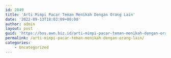 ```yaml
---
id: 2849
title: 'Arti Mimpi Pacar Teman Menikah Dengan Orang Lain'
date: '2022-09-13T18:03:09+00:00'
author: admin
layout: post
guid: 'https://bos.awn.biz.id/arti-mimpi-pacar-teman-menikah-dengan-orang-lain/'
permalink: /arti-mimpi-pacar-teman-menikah-dengan-orang-lain/
categories:
    - Uncategorized
---
```


